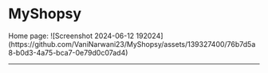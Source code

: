 
<h1> MyShopsy</h1>
Home page:
![Screenshot 2024-06-12 192024](https://github.com/VaniNarwani23/MyShopsy/assets/139327400/76b7d5a8-b0d3-4a75-bca7-0e79d0c07ad4)

____________________________________________________________________________________________________________________________________________________________________________________

